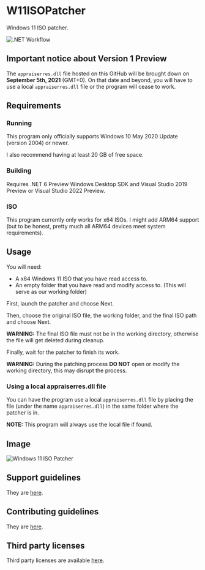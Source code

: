 # W11ISOPatcher
Windows 11 ISO patcher.

![.NET Workflow](https://github.com/dongle-the-gadget/W11ISOPatcher/actions/workflows/dotnet.yml/badge.svg)

## Important notice about Version 1 Preview
The `appraiserres.dll` file hosted on this GitHub will be brought down on **September 5th, 2021** (GMT+0). On that date and beyond, you will have to use a local `appraiserres.dll` file or the program will cease to work.

## Requirements
### Running
This program only officially supports Windows 10 May 2020 Update (version 2004) or newer.

I also recommend having at least 20 GB of free space.

### Building
Requires .NET 6 Preview Windows Desktop SDK and Visual Studio 2019 Preview or Visual Studio 2022 Preview.

### ISO
This program currently only works for x64 ISOs. I might add ARM64 support (but to be honest, pretty much all ARM64 devices meet system requirements).

## Usage
You will need:
  - A x64 Windows 11 ISO that you have read access to.
  - An empty folder that you have read and modify access to. (This will serve as our working folder)

First, launch the patcher and choose Next.

Then, choose the original ISO file, the working folder, and the final ISO path and choose Next.

**WARNING:** The final ISO file must not be in the working directory, otherwise the file will get deleted during cleanup.

Finally, wait for the patcher to finish its work.

**WARNING:** During the patching process **DO NOT** open or modify the working directory, this may disrupt the process.

### Using a local appraiserres.dll file

You can have the program use a local `appraiserres.dll` file by placing the file (under the name `appraiserres.dll`) in the same folder where the patcher is in.

**NOTE:** This program will always use the local file if found.

## Image
![Windows 11 ISO Patcher](https://user-images.githubusercontent.com/29563098/131250432-d3e8fbe2-1653-4cfe-9439-e6804080c70b.png)

## Support guidelines

They are [here](/docs/supportguidelines.md).

## Contributing guidelines
They are [here](/docs/contributingguidelines.md).

## Third party licenses
Third party licenses are available [here](/docs/thirdpartylicenses.md).
